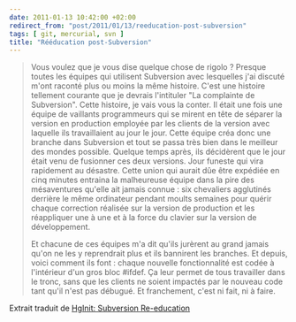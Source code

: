 ```yaml
---
date: 2011-01-13 10:42:00 +02:00
redirect_from: "post/2011/01/13/reeducation-post-subversion"
tags: [ git, mercurial, svn ]
title: "Rééducation post-Subversion"
---
```


> Vous voulez que je vous dise quelque chose de rigolo ? Presque toutes
> les équipes qui utilisent Subversion avec lesquelles j'ai discuté m'ont raconté
> plus ou moins la même histoire. C'est une histoire tellement courante que je
> devrais l'intituler "La complainte de Subversion". Cette histoire, je
> vais vous la conter. Il était une fois une équipe de vaillants programmeurs qui
> se mirent en tête de séparer la version en production employée par les clients
> de la version avec laquelle ils travaillaient au jour le jour. Cette équipe
> créa donc une branche dans Subversion et tout se passa très bien dans le
> meilleur des mondes possible. Quelque temps après, ils décidèrent que le jour
> était venu de fusionner ces deux versions. Jour funeste qui vira rapidement au
> désastre. Cette union qui aurait dûe être expédiée en cinq minutes entraina la
> malheureuse équipe dans la pire des mésaventures qu'elle ait jamais
> connue : six chevaliers agglutinés derrière le même ordinateur pendant
> moults semaines pour quérir chaque correction réalisée sur la version de
> production et les réappliquer une à une et à la force du clavier sur la version
> de développement.
> 
> Et chacune de ces équipes m'a dit qu'ils jurèrent au grand jamais qu'on ne
> les y reprendrait plus et ils bannirent les branches. Et depuis, voici comment
> ils font : chaque nouvelle fonctionnalité est codée à l'intérieur d'un
> gros bloc #ifdef. Ça leur permet de tous travailler dans le tronc, sans que les
> clients ne soient impactés par le nouveau code tant qu'il n'est pas débugué. Et
> franchement, c'est ni fait, ni à faire.

Extrait traduit de [HgInit:
Subversion Re-education](http://hginit.com/00.html)
